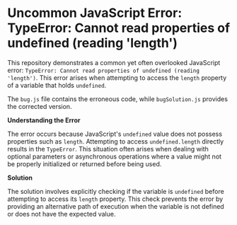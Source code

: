 # Uncommon JavaScript Error: TypeError: Cannot read properties of undefined (reading 'length')

This repository demonstrates a common yet often overlooked JavaScript error: `TypeError: Cannot read properties of undefined (reading 'length')`.  This error arises when attempting to access the `length` property of a variable that holds `undefined`. 

The `bug.js` file contains the erroneous code, while `bugSolution.js` provides the corrected version.

**Understanding the Error**

The error occurs because JavaScript's `undefined` value does not possess properties such as `length`.  Attempting to access `undefined.length` directly results in the `TypeError`. This situation often arises when dealing with optional parameters or asynchronous operations where a value might not be properly initialized or returned before being used.

**Solution**

The solution involves explicitly checking if the variable is `undefined` before attempting to access its `length` property.  This check prevents the error by providing an alternative path of execution when the variable is not defined or does not have the expected value.